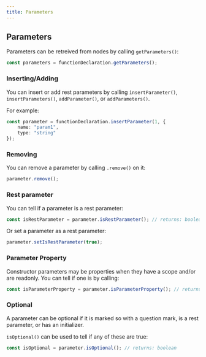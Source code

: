 ```yaml
---
title: Parameters
---
```


## Parameters

Parameters can be retreived from nodes by calling `getParameters()`:

```typescript
const parameters = functionDeclaration.getParameters();
```

### Inserting/Adding

You can insert or add rest parameters by calling `insertParameter()`, `insertParameters()`, `addParameter()`, or `addParameters()`.

For example:

```typescript
const parameter = functionDeclaration.insertParameter(1, {
    name: "param1",
    type: "string"
});
```

### Removing

You can remove a parameter by calling `.remove()` on it:

```typescript
parameter.remove();
```

### Rest parameter

You can tell if a parameter is a rest parameter:

```typescript
const isRestParameter = parameter.isRestParameter(); // returns: boolean
```

Or set a parameter as a rest parameter:

```typescript
parameter.setIsRestParameter(true);
```

### Parameter Property

Constructor parameters may be properties when they have a scope and/or are readonly. You can tell if one is by calling:

```typescript
const isParameterProperty = parameter.isParameterProperty(); // returns: boolean
```

### Optional

A parameter can be optional if it is marked so with a question mark, is a rest parameter, or has an initializer.

`isOptional()` can be used to tell if any of these are true:

```typescript
const isOptional = parameter.isOptional(); // returns: boolean
```
